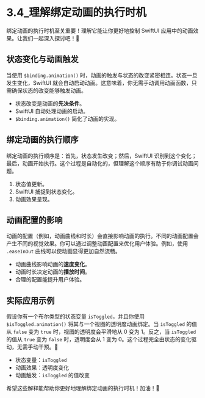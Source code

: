 ﻿# 3.4_理解绑定动画的执行时机

绑定动画的执行时机至关重要！理解它能让你更好地控制 SwiftUI 应用中的动画效果。让我们一起深入探讨吧！🚀

## 状态变化与动画触发

当使用 `$binding.animation()` 时，动画的触发与状态的改变紧密相连。状态一旦发生变化，SwiftUI 就会自动启动动画。这意味着，你无需手动调用动画函数，只需确保状态的改变能够触发动画。

*   状态改变是动画的**先决条件**。
*   SwiftUI 自动处理动画的启动。
*   `$binding.animation()` 简化了动画的实现。

## 绑定动画的执行顺序

绑定动画的执行顺序是：首先，状态发生改变；然后，SwiftUI 识别到这个变化；最后，动画开始执行。这个过程是自动化的，但理解这个顺序有助于你调试动画问题。

1.  状态值更新。
2.  SwiftUI 捕捉到状态变化。
3.  动画效果呈现。

## 动画配置的影响

动画的配置（例如，动画曲线和时长）会直接影响动画的执行。不同的动画配置会产生不同的视觉效果。你可以通过调整动画配置来优化用户体验。例如，使用 `.easeInOut` 曲线可以使动画显得更加自然流畅。

*   动画曲线影响动画的**速度变化**。
*   动画时长决定动画的**播放时间**。
*   合理的配置能提升用户体验。

## 实际应用示例

假设你有一个布尔类型的状态变量 `isToggled`，并且你使用 `$isToggled.animation()` 将其与一个视图的透明度动画绑定。当 `isToggled` 的值从 `false` 变为 `true` 时，视图的透明度会平滑地从 0 变为 1。反之，当 `isToggled` 的值从 `true` 变为 `false` 时，透明度会从 1 变为 0。这个过程完全由状态的变化驱动，无需手动干预。🎉

*   状态变量：`isToggled`
*   动画效果：透明度变化
*   动画触发：`isToggled` 的值改变

希望这些解释能帮助你更好地理解绑定动画的执行时机！加油！💪


